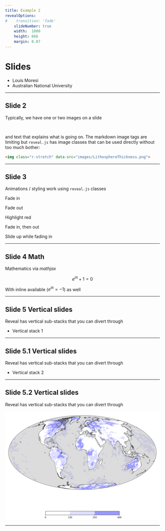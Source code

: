 ```yaml
---
title: Example 2
revealOptions:
#    transition: 'fade'
    slideNumber: true
    width:  1000
    height: 666
    margin: 0.07
---
```


# Slides

- Louis Moresi
- Australian National University

---

## Slide 2

Typically, we have one or two images on a slide 

<img class="r-stretch" data-src="images/LithosphereThickness.png">

and text that explains what is going on. 
The markdown image tags are limiting but `reveal.js` has image
classes that can be used directly without too much bother:

```html
<img class="r-stretch" data-src="images/LithosphereThickness.png">
```

---

## Slide 3

Animations / styling work using `reveal.js` classes 

<p class="fragment">Fade in</p>
<p class="fragment fade-out">Fade out</p>
<p class="fragment highlight-red">Highlight red</p>
<p class="fragment fade-in-then-out">Fade in, then out</p>
<p class="fragment fade-up">Slide up while fading in</p>

---

## Slide 4 Math

Mathematics via *mathjax*

$$ e^{i\pi} + 1 = 0$$

With inline available ($e^{i\pi} = -1$) as well

---

## Slide 5 Vertical slides

Reveal has vertical sub-stacks that you can divert through

 - Vertical stack 1

----

## Slide 5.1 Vertical slides


Reveal has vertical sub-stacks that you can divert through

 - Vertical stack 2

----

## Slide 5.2 Vertical slides

Reveal has vertical sub-stacks that you can divert through

![Earth](images/LithosphereThickness.png) <!-- .element height="50%" width="50%" -->

---
